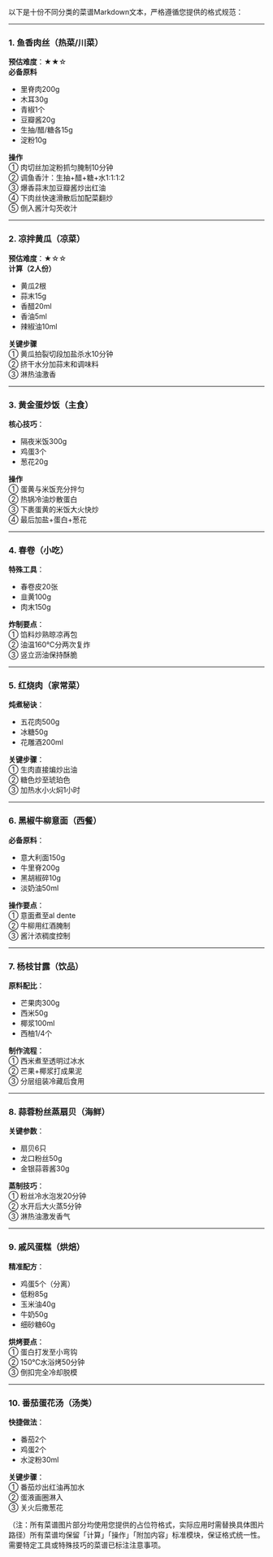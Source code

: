 以下是十份不同分类的菜谱Markdown文本，严格遵循您提供的格式规范：

---
### 1. 鱼香肉丝（热菜/川菜）
**预估难度**：★★☆  
**必备原料**  
- 里脊肉200g  
- 木耳30g  
- 青椒1个  
- 豆瓣酱20g  
- 生抽/醋/糖各15g  
- 淀粉10g  

**操作**  
① 肉切丝加淀粉抓匀腌制10分钟  
② 调鱼香汁：生抽+醋+糖+水1:1:1:2  
③ 爆香蒜末加豆瓣酱炒出红油  
④ 下肉丝快速滑散后加配菜翻炒  
⑤ 倒入酱汁勾芡收汁  

---

### 2. 凉拌黄瓜（凉菜）  
**预估难度**：★☆☆  
**计算（2人份）**  

- 黄瓜2根  
- 蒜末15g  
- 香醋20ml  
- 香油5ml  
- 辣椒油10ml  

**关键步骤**  
① 黄瓜拍裂切段加盐杀水10分钟  
② 挤干水分加蒜末和调味料  
③ 淋热油激香  

---

### 3. 黄金蛋炒饭（主食）  
**核心技巧**：  
- 隔夜米饭300g  
- 鸡蛋3个  
- 葱花20g  

**操作**  
① 蛋黄与米饭充分拌匀  
② 热锅冷油炒散蛋白  
③ 下裹蛋黄的米饭大火快炒  
④ 最后加盐+蛋白+葱花  

---

### 4. 春卷（小吃）  
**特殊工具**：  
- 春卷皮20张  
- 韭黄100g  
- 肉末150g  

**炸制要点**：  
① 馅料炒熟晾凉再包  
② 油温160℃分两次复炸  
③ 竖立沥油保持酥脆  

---

### 5. 红烧肉（家常菜）  
**炖煮秘诀**：  
- 五花肉500g  
- 冰糖50g  
- 花雕酒200ml  

**关键步骤**：  
① 生肉直接煸炒出油  
② 糖色炒至琥珀色  
③ 加热水小火焖1小时  

---

### 6. 黑椒牛柳意面（西餐）  
**必备原料**：  
- 意大利面150g  
- 牛里脊200g  
- 黑胡椒碎10g  
- 淡奶油50ml  

**操作要点**：  
① 意面煮至al dente  
② 牛柳用红酒腌制  
③ 酱汁浓稠度控制  

---

### 7. 杨枝甘露（饮品）  
**原料配比**：  
- 芒果肉300g  
- 西米50g  
- 椰浆100ml  
- 西柚1/4个  

**制作流程**：  
① 西米煮至透明过冰水  
② 芒果+椰浆打成果泥  
③ 分层组装冷藏后食用  

---

### 8. 蒜蓉粉丝蒸扇贝（海鲜）  
**关键参数**：  
- 扇贝6只  
- 龙口粉丝50g  
- 金银蒜蓉酱30g  

**蒸制技巧**：  
① 粉丝冷水泡发20分钟  
② 水开后大火蒸5分钟  
③ 淋热油激发香气  

---

### 9. 戚风蛋糕（烘焙）  
**精准配方**：  
- 鸡蛋5个（分离）  
- 低粉85g  
- 玉米油40g  
- 牛奶50g  
- 细砂糖60g  

**烘烤要点**：  
① 蛋白打发至小弯钩  
② 150℃水浴烤50分钟  
③ 倒扣完全冷却脱模  

---

### 10. 番茄蛋花汤（汤类）  
**快捷做法**：  
- 番茄2个  
- 鸡蛋2个  
- 水淀粉30ml  

**关键步骤**：  
① 番茄炒出红油再加水  
② 蛋液画圈淋入  
③ 关火后撒葱花  

（注：所有菜谱图片部分均使用您提供的占位符格式，实际应用时需替换具体图片路径）所有菜谱均保留「计算」「操作」「附加内容」标准模块，保证格式统一性。需要特定工具或特殊技巧的菜谱已标注注意事项。